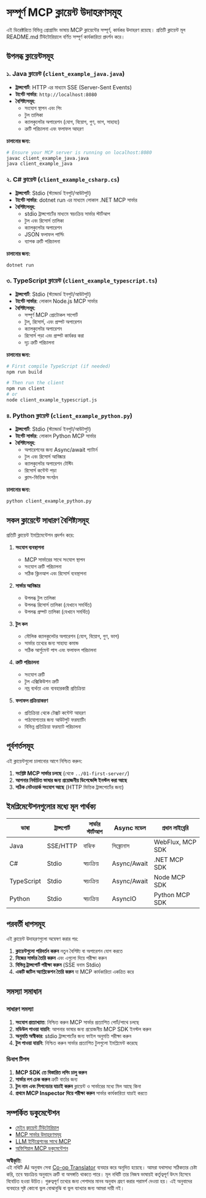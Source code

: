 <!--
CO_OP_TRANSLATOR_METADATA:
{
  "original_hash": "affcf199a44f60283a289dcb69dc144e",
  "translation_date": "2025-07-17T13:32:43+00:00",
  "source_file": "03-GettingStarted/02-client/complete_examples.md",
  "language_code": "bn"
}
-->
# সম্পূর্ণ MCP ক্লায়েন্ট উদাহরণসমূহ

এই ডিরেক্টরিতে বিভিন্ন প্রোগ্রামিং ভাষায় MCP ক্লায়েন্টের সম্পূর্ণ, কার্যকর উদাহরণ রয়েছে। প্রতিটি ক্লায়েন্ট মূল README.md টিউটোরিয়ালে বর্ণিত সম্পূর্ণ কার্যকারিতা প্রদর্শন করে।

## উপলব্ধ ক্লায়েন্টসমূহ

### ১. Java ক্লায়েন্ট (`client_example_java.java`)
- **ট্রান্সপোর্ট**: HTTP এর মাধ্যমে SSE (Server-Sent Events)
- **টার্গেট সার্ভার**: `http://localhost:8080`
- **বৈশিষ্ট্যসমূহ**: 
  - সংযোগ স্থাপন এবং পিং
  - টুল তালিকা
  - ক্যালকুলেটর অপারেশন (যোগ, বিয়োগ, গুণ, ভাগ, সাহায্য)
  - ত্রুটি পরিচালনা এবং ফলাফল আহরণ

**চালানোর জন্য:**
```bash
# Ensure your MCP server is running on localhost:8080
javac client_example_java.java
java client_example_java
```

### ২. C# ক্লায়েন্ট (`client_example_csharp.cs`)
- **ট্রান্সপোর্ট**: Stdio (স্ট্যান্ডার্ড ইনপুট/আউটপুট)
- **টার্গেট সার্ভার**: dotnet run এর মাধ্যমে লোকাল .NET MCP সার্ভার
- **বৈশিষ্ট্যসমূহ**:
  - stdio ট্রান্সপোর্টের মাধ্যমে স্বয়ংক্রিয় সার্ভার স্টার্টআপ
  - টুল এবং রিসোর্স তালিকা
  - ক্যালকুলেটর অপারেশন
  - JSON ফলাফল পার্সিং
  - ব্যাপক ত্রুটি পরিচালনা

**চালানোর জন্য:**
```bash
dotnet run
```

### ৩. TypeScript ক্লায়েন্ট (`client_example_typescript.ts`)
- **ট্রান্সপোর্ট**: Stdio (স্ট্যান্ডার্ড ইনপুট/আউটপুট)
- **টার্গেট সার্ভার**: লোকাল Node.js MCP সার্ভার
- **বৈশিষ্ট্যসমূহ**:
  - সম্পূর্ণ MCP প্রোটোকল সাপোর্ট
  - টুল, রিসোর্স, এবং প্রম্পট অপারেশন
  - ক্যালকুলেটর অপারেশন
  - রিসোর্স পড়া এবং প্রম্পট কার্যকর করা
  - দৃঢ় ত্রুটি পরিচালনা

**চালানোর জন্য:**
```bash
# First compile TypeScript (if needed)
npm run build

# Then run the client
npm run client
# or
node client_example_typescript.js
```

### ৪. Python ক্লায়েন্ট (`client_example_python.py`)
- **ট্রান্সপোর্ট**: Stdio (স্ট্যান্ডার্ড ইনপুট/আউটপুট)  
- **টার্গেট সার্ভার**: লোকাল Python MCP সার্ভার
- **বৈশিষ্ট্যসমূহ**:
  - অপারেশনের জন্য Async/await প্যাটার্ন
  - টুল এবং রিসোর্স আবিষ্কার
  - ক্যালকুলেটর অপারেশন টেস্টিং
  - রিসোর্স কন্টেন্ট পড়া
  - ক্লাস-ভিত্তিক সংগঠন

**চালানোর জন্য:**
```bash
python client_example_python.py
```

## সকল ক্লায়েন্টে সাধারণ বৈশিষ্ট্যসমূহ

প্রতিটি ক্লায়েন্ট ইমপ্লিমেন্টেশন প্রদর্শন করে:

1. **সংযোগ ব্যবস্থাপনা**
   - MCP সার্ভারের সাথে সংযোগ স্থাপন
   - সংযোগ ত্রুটি পরিচালনা
   - সঠিক ক্লিনআপ এবং রিসোর্স ব্যবস্থাপনা

2. **সার্ভার আবিষ্কার**
   - উপলব্ধ টুল তালিকা
   - উপলব্ধ রিসোর্স তালিকা (যেখানে সমর্থিত)
   - উপলব্ধ প্রম্পট তালিকা (যেখানে সমর্থিত)

3. **টুল কল**
   - মৌলিক ক্যালকুলেটর অপারেশন (যোগ, বিয়োগ, গুণ, ভাগ)
   - সার্ভার তথ্যের জন্য সাহায্য কমান্ড
   - সঠিক আর্গুমেন্ট পাস এবং ফলাফল পরিচালনা

4. **ত্রুটি পরিচালনা**
   - সংযোগ ত্রুটি
   - টুল এক্সিকিউশন ত্রুটি
   - নম্র ব্যর্থতা এবং ব্যবহারকারী প্রতিক্রিয়া

5. **ফলাফল প্রক্রিয়াকরণ**
   - প্রতিক্রিয়া থেকে টেক্সট কন্টেন্ট আহরণ
   - পাঠযোগ্যতার জন্য আউটপুট ফরম্যাটিং
   - বিভিন্ন প্রতিক্রিয়া ফরম্যাট পরিচালনা

## পূর্বশর্তসমূহ

এই ক্লায়েন্টগুলো চালানোর আগে নিশ্চিত করুন:

1. **সংশ্লিষ্ট MCP সার্ভার চলছে** (থেকে `../01-first-server/`)
2. **আপনার নির্বাচিত ভাষার জন্য প্রয়োজনীয় ডিপেন্ডেন্সি ইনস্টল করা আছে**
3. **সঠিক নেটওয়ার্ক সংযোগ আছে** (HTTP ভিত্তিক ট্রান্সপোর্টের জন্য)

## ইমপ্লিমেন্টেশনগুলোর মধ্যে মূল পার্থক্য

| ভাষা       | ট্রান্সপোর্ট | সার্ভার স্টার্টআপ | Async মডেল | প্রধান লাইব্রেরি |
|------------|-------------|-------------------|------------|-----------------|
| Java       | SSE/HTTP    | বাহ্যিক           | সিঙ্ক্রোনাস | WebFlux, MCP SDK |
| C#         | Stdio       | স্বয়ংক্রিয়       | Async/Await| .NET MCP SDK    |
| TypeScript | Stdio       | স্বয়ংক্রিয়       | Async/Await| Node MCP SDK    |
| Python     | Stdio       | স্বয়ংক্রিয়       | AsyncIO    | Python MCP SDK  |

## পরবর্তী ধাপসমূহ

এই ক্লায়েন্ট উদাহরণগুলো অন্বেষণ করার পর:

1. **ক্লায়েন্টগুলো পরিবর্তন করুন** নতুন বৈশিষ্ট্য বা অপারেশন যোগ করতে
2. **নিজের সার্ভার তৈরি করুন** এবং এগুলো দিয়ে পরীক্ষা করুন
3. **বিভিন্ন ট্রান্সপোর্ট পরীক্ষা করুন** (SSE বনাম Stdio)
4. **একটি জটিল অ্যাপ্লিকেশন তৈরি করুন** যা MCP কার্যকারিতা একত্রিত করে

## সমস্যা সমাধান

### সাধারণ সমস্যা

1. **সংযোগ প্রত্যাখ্যাত**: নিশ্চিত করুন MCP সার্ভার প্রত্যাশিত পোর্ট/পাথে চলছে
2. **মডিউল পাওয়া যায়নি**: আপনার ভাষার জন্য প্রয়োজনীয় MCP SDK ইনস্টল করুন
3. **অনুমতি অস্বীকার**: stdio ট্রান্সপোর্টের জন্য ফাইল অনুমতি পরীক্ষা করুন
4. **টুল পাওয়া যায়নি**: নিশ্চিত করুন সার্ভার প্রত্যাশিত টুলগুলো ইমপ্লিমেন্ট করেছে

### ডিবাগ টিপস

1. **MCP SDK তে বিস্তারিত লগিং চালু করুন**
2. **সার্ভার লগ চেক করুন** ত্রুটি বার্তার জন্য
3. **টুল নাম এবং সিগনেচার যাচাই করুন** ক্লায়েন্ট ও সার্ভারের মধ্যে মিল আছে কিনা
4. **প্রথমে MCP Inspector দিয়ে পরীক্ষা করুন** সার্ভার কার্যকারিতা যাচাই করতে

## সম্পর্কিত ডকুমেন্টেশন

- [মেইন ক্লায়েন্ট টিউটোরিয়াল](./README.md)
- [MCP সার্ভার উদাহরণসমূহ](../../../../03-GettingStarted/01-first-server)
- [LLM ইন্টিগ্রেশনের সাথে MCP](../../../../03-GettingStarted/03-llm-client)
- [অফিশিয়াল MCP ডকুমেন্টেশন](https://modelcontextprotocol.io/)

**অস্বীকৃতি**:  
এই নথিটি AI অনুবাদ সেবা [Co-op Translator](https://github.com/Azure/co-op-translator) ব্যবহার করে অনূদিত হয়েছে। আমরা যথাসাধ্য সঠিকতার চেষ্টা করি, তবে স্বয়ংক্রিয় অনুবাদে ত্রুটি বা অসঙ্গতি থাকতে পারে। মূল নথিটি তার নিজস্ব ভাষায়ই কর্তৃত্বপূর্ণ উৎস হিসেবে বিবেচিত হওয়া উচিত। গুরুত্বপূর্ণ তথ্যের জন্য পেশাদার মানব অনুবাদ গ্রহণ করার পরামর্শ দেওয়া হয়। এই অনুবাদের ব্যবহারে সৃষ্ট কোনো ভুল বোঝাবুঝি বা ভুল ব্যাখ্যার জন্য আমরা দায়ী নই।